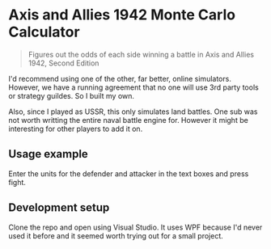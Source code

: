 # Axis and Allies 1942 Monte Carlo Calculator
> Figures out the odds of each side winning a battle in Axis and Allies 1942, Second Edition

I'd recommend using one of the other, far better, online simulators. However, we have a running
agreement that no one will use 3rd party tools or strategy guildes. So I built my own. 

Also, since I played as USSR, this only simulates land battles. One sub was not worth writting 
the entire naval battle engine for. However it might be interesting for other players to add it on. 

## Usage example

Enter the units for the defender and attacker in the text boxes and press fight. 

## Development setup

Clone the repo and open using Visual Studio. It uses WPF because I'd never used it before and it seemed worth trying out 
for a small project. 